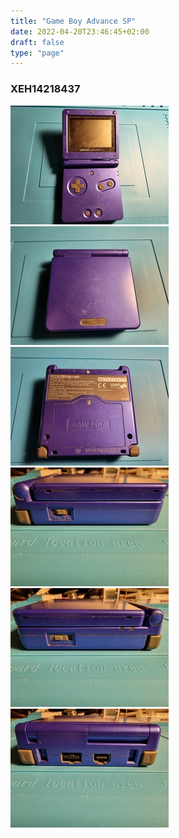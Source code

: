 ```yaml
---
title: "Game Boy Advance SP"
date: 2022-04-20T23:46:45+02:00
draft: false
type: "page"
---
```


### XEH14218437
[![alt](/images/handheld_devices/gbasp/GBASP_XEH14218437_FRONT_small.jpg)](/images/handheld_devices/gbasp/original/GBASP_XEH14218437_FRONT.jpg)
[![alt](/images/handheld_devices/gbasp/GBASP_XEH14218437_TOP_small.jpg)](/images/handheld_devices/gbasp/original/GBASP_XEH14218437_TOP.jpg)
[![alt](/images/handheld_devices/gbasp/GBASP_XEH14218437_BOTTOM_small.jpg)](/images/handheld_devices/gbasp/original/GBASP_XEH14218437_BOTTOM.jpg)
[![alt](/images/handheld_devices/gbasp/GBASP_XEH14218437_LEFT_small.jpg)](/images/handheld_devices/gbasp/original/GBASP_XEH14218437_LEFT.jpg)
[![alt](/images/handheld_devices/gbasp/GBASP_XEH14218437_RIGHT_small.jpg)](/images/handheld_devices/gbasp/original/GBASP_XEH14218437_RIGHT.jpg)
[![alt](/images/handheld_devices/gbasp/GBASP_XEH14218437_BACK_small.jpg)](/images/handheld_devices/gbasp/original/GBASP_XEH14218437_BACK.jpg)
